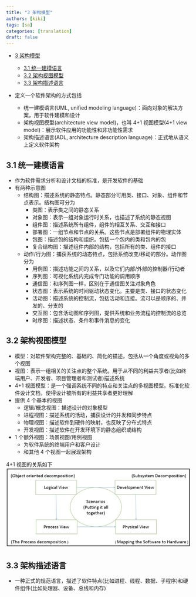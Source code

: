 ```yaml
---
title: "3 架构模型"
authors: [kiki]
tags: [sa]
categories: [translation]
draft: false
---
```


- [3 架构模型](#3-%E6%9E%B6%E6%9E%84%E6%A8%A1%E5%9E%8B)
  - [3.1 统一建模语言](#31-%E7%BB%9F%E4%B8%80%E5%BB%BA%E6%A8%A1%E8%AF%AD%E8%A8%80)
  - [3.2 架构视图模型](#32-%E6%9E%B6%E6%9E%84%E8%A7%86%E5%9B%BE%E6%A8%A1%E5%9E%8B)
  - [3.3 架构描述语言](#33-%E6%9E%B6%E6%9E%84%E6%8F%8F%E8%BF%B0%E8%AF%AD%E8%A8%80)

- 定义一个软件架构的方式包括
  - 统一建模语言(UML, unified modeling language)：面向对象的解决方案，用于软件建模和设计
  - 架构视图模型(architecture view model)，也叫 4+1 视图模型(4+1 view model)：展示软件应用的功能性和非功能性需求
  - 架构描述语言(ADL, architecture description language)：正式地从语义上定义软件架构

## 3.1 统一建模语言

- 作为软件需求分析和设计文档的标准，是开发软件的基础
- 有两种示意图
  - 结构图：描述系统的静态特点。静态部分可用类、接口、对象、组件和节点表示。结构图可分为
    - 类图：表示类之间的静态关系
    - 对象图：表示一组对象运行时关系，也描述了系统的静态视图
    - 组件图：描述系统所有组件，组件的相互关系、交互和接口
    - 部署图：一组节点和节点的关系。这些节点是部署组件的物理实体
    - 包图：描述包的结构和组织。包括一个包内的类和包内的包
    - 复合结构图：描述组件内部的结构，包括所有的类、组件的接口
  - 动作/行为图：捕获系统的动态特点，包括系统改变/移动的部分。动作图分为
    - 用例图：描述功能之间的关系，以及它们内部/外部的控制器/行动者
    - 序列图：可视化系统内完成专门功能的调用顺序
    - 通信图：和序列图一样，区别在于通信图关注对象角色
    - 状态图：表示系统的时间驱动状态变化。主要是类、接口的状态变化
    - 活动图：描述系统的控制流，包括活动和连接。流可以是顺序的、并发的、分支的
    - 交互图：包含活动图和序列图，提供系统和业务流程的控制流的总览
    - 时序图：描述状态、条件和事件消息的变化

## 3.2 架构视图模型

- 模型：对软件架构完整的、基础的、简化的描述，包括从一个角度或视角的多个视图
- 视图：表示一组相关的关注点的整个系统。用于从不同的利益共享者(比如终端用户、开发者、项目管理者和测试者)描述系统
- 4+1 视图模型：是一个强调系统不同的特点和关注点的多视图模型。标准化软件设计文档，使得设计被所有的利益共享者更好理解
- 提供 4 个基本的视图
  - 逻辑/概念视图：描述设计的对象模型
  - 进程视图：描述系统的活动，捕获设计的并发和同步特点
  - 物理视图：描述软件到硬件的映射，也反映了分布式特点
  - 开发视图：描述软件在开发环境下的静态组织或结构
- 1 个额外视图：场景视图/用例视图
  - 为软件系统的终端用户和客户设计
  - 和其他 4 个视图一起展现架构

4+1 视图的关系如下
![4+1视图](ref/four_plus_one_view_model.jpg)

## 3.3 架构描述语言

- 一种正式的规范语言，描述了软件特点(比如进程、线程、数据、子程序)和硬件组件(比如处理器、设备、总线和内存)
